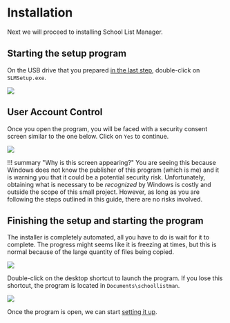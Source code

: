 # Installation

Next we will proceed to installing School List Manager.

## Starting the setup program

On the USB drive that you prepared [in the last step](gettingstarted/#preparing-the-school-lists), double-click on `SLMSetup.exe`.

![](/img/explorer-4.png)

## User Account Control

Once you open the program, you will be faced with a security consent screen similar to the one below. Click on `Yes` to continue.

![](/img/consent-1.png)

!!! summary "Why is this screen appearing?"
    You are seeing this because Windows does not know the publisher of this program (which is me) and it is warning you that it could be a potential security risk. Unfortunately, obtaining what is necessary to be _recognized_ by Windows is costly and outside the scope of this small project. However, as long as you are following the steps outlined in this guide, there are no risks involved.

## Finishing the setup and starting the program

The installer is completely automated, all you have to do is wait for it to complete. The progress might seems like it is freezing at times, but this is normal because of the large quantity of files being copied.

![](/img/SLMSetup-1.png)

Double-click on the desktop shortcut to launch the program. If you lose this shortcut, the program is located in `Documents\schoollistman`.

![](/img/desktop-1.png)

Once the program is open, we can start [setting it up](setup).